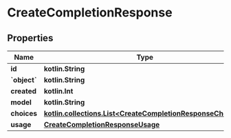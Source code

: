 
# CreateCompletionResponse

## Properties
Name | Type | Description | Notes
------------ | ------------- | ------------- | -------------
**id** | **kotlin.String** |  | 
**&#x60;object&#x60;** | **kotlin.String** |  | 
**created** | **kotlin.Int** |  | 
**model** | **kotlin.String** |  | 
**choices** | [**kotlin.collections.List&lt;CreateCompletionResponseChoices&gt;**](CreateCompletionResponseChoices.md) |  | 
**usage** | [**CreateCompletionResponseUsage**](CreateCompletionResponseUsage.md) |  |  [optional]



